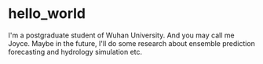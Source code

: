 # hello_world

I'm a postgraduate student of Wuhan University. And you may call me Joyce.
Maybe in the future, I'll do some research about ensemble prediction forecasting and hydrology simulation etc. 
